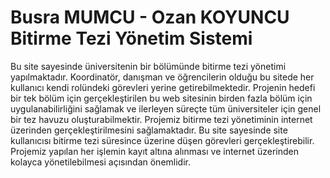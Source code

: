 # Busra MUMCU - Ozan KOYUNCU Bitirme Tezi Yönetim Sistemi

Bu site sayesinde üniversitenin bir bölümünde bitirme tezi yönetimi yapılmaktadır. Koordinatör, danışman ve öğrencilerin olduğu bu sitede her kullanıcı kendi rolündeki görevleri yerine getirebilmektedir. 
	Projenin hedefi bir tek bölüm için gerçekleştirilen bu web sitesinin birden fazla bölüm için uygulanabilirliğini sağlamak ve ilerleyen süreçte tüm üniversiteler için genel bir tez havuzu oluşturabilmektir.
	Projemiz bitirme tezi yönetiminin internet üzerinden gerçekleştirilmesini sağlamaktadır. Bu site sayesinde site kullanıcısı bitirme tezi süresince üzerine düşen görevleri gerçekleştirebilir. Projemiz  yapılan her işlemin kayıt altına alınması ve internet üzerinden kolayca yönetilebilmesi açısından önemlidir.
